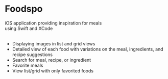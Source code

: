 # Foodspo
iOS application providing inspiration for meals <br>
using Swift and XCode <br><br>
- Displaying images in list and grid views
- Detailed view of each food with variations on the meal, ingredients, and recipe suggestions
- Search for meal, recipe, or ingredient
- Favorite meals
- View list/grid with only favorited foods
